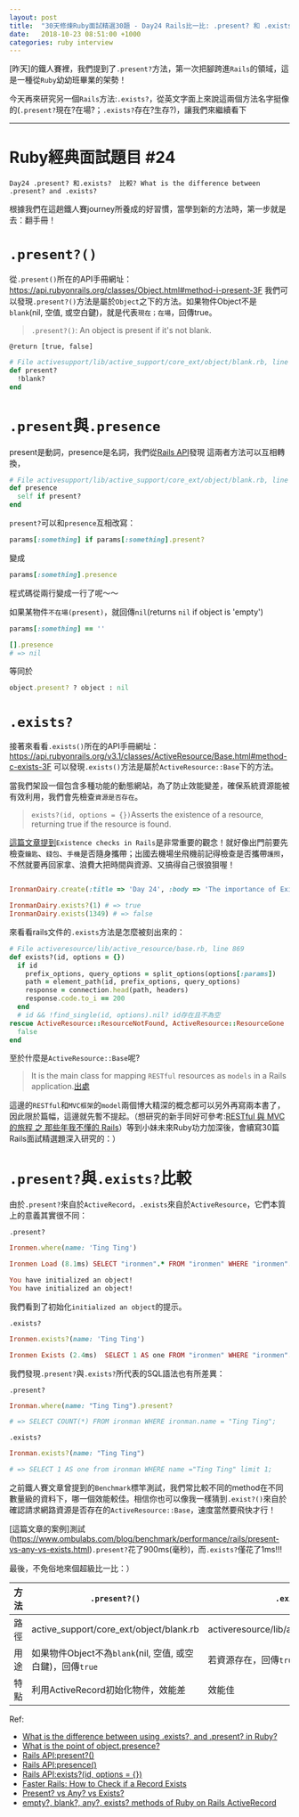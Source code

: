 ```yaml
---
layout: post
title:  "30天修煉Ruby面試精選30題 - Day24 Rails比一比: .present? 和 .exists?比較"
date:   2018-10-23 08:51:00 +1000
categories: ruby interview
---
```


[昨天]的鐵人賽裡，我們提到了`.present?`方法，第一次把腳跨進`Rails`的領域，這是一種從`Ruby`幼幼班畢業的架勢！

今天再來研究另一個`Rails`方法:`.exists?`，從英文字面上來說這兩個方法名字挺像的(`.present?`現在?在場?；`.exists?`存在?生存?)，讓我們來繼續看下

---

# Ruby經典面試題目 #24

`Day24 .present? 和.exists?  比較? What is the difference between .present? and .exists?`

根據我們在這趟鐵人賽journey所養成的好習慣，當學到新的方法時，第一步就是去：翻手冊！

# `.present?()`

從`.present()`所在的API手冊網址：https://api.rubyonrails.org/classes/Object.html#method-i-present-3F
我們可以發現`.present?()`方法是屬於`Object`之下的方法。如果物件Object不是`blank`(nil, 空值, 或空白鍵)，就是代表`現在；在場`，回傳true。

> `.present?()`: An object is present if it's not blank.

`@return [true, false]`

```ruby
# File activesupport/lib/active_support/core_ext/object/blank.rb, line 26
def present?
  !blank?
end
```

# `.present`與`.presence`

present是動詞，presence是名詞，我們從[Rails API](https://api.rubyonrails.org/classes/Object.html#method-i-presence)發現
這兩者方法可以互相轉換，

```ruby
# File activesupport/lib/active_support/core_ext/object/blank.rb, line 46
def presence
  self if present?
end
```

`present?`可以和`presence`互相改寫：

```ruby
params[:something] if params[:something].present?
```

變成

```ruby
params[:something].presence
```

程式碼從兩行變成一行了呢～～

如果某物件`不在場(present)`，就回傳`nil`(returns `nil` if object is 'empty')

```ruby
params[:something] == ''

[].presence
# => nil
```

等同於

```ruby
object.present? ? object : nil
```

# `.exists?`

接著來看看`.exists()`所在的API手冊網址：
https://api.rubyonrails.org/v3.1/classes/ActiveResource/Base.html#method-c-exists-3F
可以發現`.exists()`方法是屬於`ActiveResource::Base`下的方法。

當我們架設一個包含多種功能的動態網站，為了防止效能變差，確保系統資源能被有效利用，我們會先檢查`資源是否存在`。

> `exists?(id, options = {})`Asserts the existence of a resource, returning true if the resource is found.

[這篇文章提到](https://semaphoreci.com/blog/2017/03/14/faster-rails-how-to-check-if-a-record-exists.html)`Existence checks in Rails`是非常重要的觀念！就好像出門前要先檢查`鑰匙`、`錢包`、`手機`是否隨身攜帶；出國去機場坐飛機前記得檢查是否攜帶`護照`，不然就要再回家拿、浪費大把時間與資源、又搞得自己很狼狽喔！

```ruby

IronmanDairy.create(:title => 'Day 24', :body => 'The importance of Existence checks')

IronmanDairy.exists?(1) # => true
IronmanDairy.exists(1349) # => false
```

來看看rails文件的`.exists`方法是怎麼被刻出來的：

```ruby
# File activeresource/lib/active_resource/base.rb, line 869
def exists?(id, options = {})
  if id
    prefix_options, query_options = split_options(options[:params])
    path = element_path(id, prefix_options, query_options)
    response = connection.head(path, headers)
    response.code.to_i == 200
  end
  # id && !find_single(id, options).nil? id存在且不為空
rescue ActiveResource::ResourceNotFound, ActiveResource::ResourceGone
  false
end
```

至於什麼是`ActiveResource::Base`呢?

> It is the main class for mapping `RESTful` resources as `models` in a Rails application.[出處](https://api.rubyonrails.org/v3.1/classes/ActiveResource/Base.html)

這邊的`RESTful`和`MVC框架`的`model`兩個博大精深的概念都可以另外再寫兩本書了，因此限於篇幅，這邊就先暫不提起。（想研究的新手同好可參考:[RESTful 與 MVC 的旅程 之 那些年我不懂的 Rails](https://medium.com/alpha-camp-%E5%8F%B0%E7%81%A3/restful%E8%88%87mvc%E7%9A%84%E6%97%85%E7%A8%8B-%E4%B9%8B-%E9%82%A3%E4%BA%9B%E5%B9%B4%E6%88%91%E4%B8%8D%E6%87%82%E7%9A%84rails-a4bbc12539e2)）等到小妹未來Ruby功力加深後，會續寫30篇Rails面試精選題深入研究的：）



# `.present?`與`.exists?`比較

由於`.present?`來自於`ActiveRecord`，`.exists`來自於`ActiveResource`，它們本質上的意義其實很不同：

`.present?`

```ruby
Ironmen.where(name: 'Ting Ting')

Ironmen Load (8.1ms) SELECT "ironmen".* FROM "ironmen" WHERE "ironmen"."name" = $1 ORDER BY users.id ASC  [["name", 'Ting Ting']]

You have initialized an object!
You have initialized an object!

```

我們看到了初始化`initialized an object`的提示。

`.exists?`

```ruby
Ironmen.exists?(name: 'Ting Ting')

Ironmen Exists (2.4ms)  SELECT 1 AS one FROM "ironmen" WHERE "ironmen"."name" = $1 ORDER BY users.id ASC LIMIT 1  [["name", 'Ting Ting']]

```

我們發現`.present?`與`.exists?`所代表的SQL語法也有所差異：

`.present?`

```ruby
Ironman.where(name: "Ting Ting").present?

# => SELECT COUNT(*) FROM ironman WHERE ironman.name = "Ting Ting";
```

`.exists?`

```ruby
Ironman.exists?(name: "Ting Ting")

# => SELECT 1 AS one from ironman WHERE name ="Ting Ting" limit 1;
```

之前鐵人賽文章曾提到的`Benchmark`標竿測試，我們常比較不同的method在不同數量級的資料下，哪一個效能較佳。相信你也可以像我一樣猜到`.exist?()`來自於確認請求網路資源是否存在的`ActiveResource::Base`，速度當然要飛快才行！

[這篇文章的案例]測試(https://www.ombulabs.com/blog/benchmark/performance/rails/present-vs-any-vs-exists.html)`.present?`花了900ms(毫秒)，而`.exists?`僅花了1ms!!!


最後，不免俗地來個超級比一比：）

方法 | `.present?()` |`.exists?()`|
------------- | -------------|-------------|
路徑| active_support/core_ext/object/blank.rb | activeresource/lib/active_resource/base.rb|
用途 | 如果物件Object不為`blank`(nil, 空值, 或空白鍵)，回傳`true` |若資源存在，回傳`true` |
特點 | 利用ActiveRecord初始化物件，效能差 | 效能佳 |


Ref:

* [What is the difference between using .exists?, and .present? in Ruby?](https://stackoverflow.com/questions/13186722/what-is-the-difference-between-using-exists-and-present-in-ruby)
* [What is the point of object.presence?](https://stackoverflow.com/questions/19637499/what-is-the-point-of-object-presence/19637602)
* [Rails API:present?()](https://api.rubyonrails.org/classes/Object.html#method-i-present-3F)
* [Rails API:presence()](https://api.rubyonrails.org/classes/Object.html#method-i-presence)
* [Rails API:exists?(id, options = {})](https://api.rubyonrails.org/v3.1/classes/ActiveResource/Base.html#method-c-exists-3F)
* [Faster Rails: How to Check if a Record Exists](https://semaphoreci.com/blog/2017/03/14/faster-rails-how-to-check-if-a-record-exists.html)
* [Present? vs Any? vs Exists?](https://www.ombulabs.com/blog/benchmark/performance/rails/present-vs-any-vs-exists.html)
* [empty?, blank?, any?, exists? methods of Ruby on Rails ActiveRecord](https://www.ombulabs.com/blog/benchmark/performance/rails/present-vs-any-vs-exists.html)
